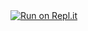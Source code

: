 <a href="https://repl.it/github/wy580477/replit-trojan">
  <img alt="Run on Repl.it" src="https://repl.it/badge/github/Atticus6/subconverter_on_replit style="height: 40px; width: 190px;" />
</a>